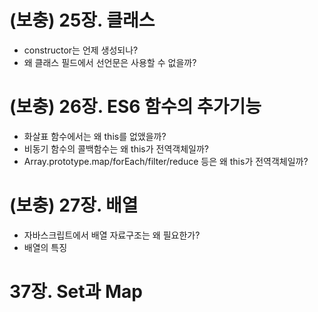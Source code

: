 # (보충) 25장. 클래스
- constructor는 언제 생성되나?
- 왜 클래스 필드에서 선언문은 사용할 수 없을까?

# (보충) 26장. ES6 함수의 추가기능
- 화살표 함수에서는 왜 this를 없앴을까?
- 비동기 함수의 콜백함수는 왜 this가 전역객체일까?
- Array.prototype.map/forEach/filter/reduce 등은 왜 this가 전역객체일까?

# (보충) 27장. 배열
- 자바스크립트에서 배열 자료구조는 왜 필요한가?
- 배열의 특징

# 37장. Set과 Map